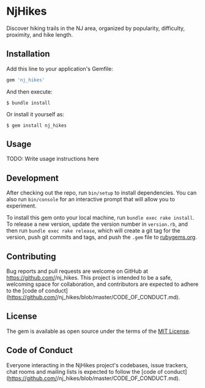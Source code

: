 # NjHikes

Discover hiking trails in the NJ area, organized by popularity, difficulty, proximity, and hike length.

## Installation

Add this line to your application's Gemfile:

```ruby
gem 'nj_hikes'
```

And then execute:

    $ bundle install

Or install it yourself as:

    $ gem install nj_hikes

## Usage

TODO: Write usage instructions here

## Development

After checking out the repo, run `bin/setup` to install dependencies. You can also run `bin/console` for an interactive prompt that will allow you to experiment.

To install this gem onto your local machine, run `bundle exec rake install`. To release a new version, update the version number in `version.rb`, and then run `bundle exec rake release`, which will create a git tag for the version, push git commits and tags, and push the `.gem` file to [rubygems.org](https://rubygems.org).

## Contributing

Bug reports and pull requests are welcome on GitHub at https://github.com/<github username>/nj_hikes. This project is intended to be a safe, welcoming space for collaboration, and contributors are expected to adhere to the [code of conduct](https://github.com/<github username>/nj_hikes/blob/master/CODE_OF_CONDUCT.md).


## License

The gem is available as open source under the terms of the [MIT License](https://opensource.org/licenses/MIT).

## Code of Conduct

Everyone interacting in the NjHikes project's codebases, issue trackers, chat rooms and mailing lists is expected to follow the [code of conduct](https://github.com/<github username>/nj_hikes/blob/master/CODE_OF_CONDUCT.md).
